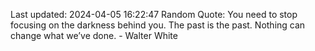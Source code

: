 Last updated: 2024-04-05 16:22:47
Random Quote: You need to stop focusing on the darkness behind you. The past is the past. Nothing can change what we’ve done. - Walter White
